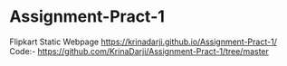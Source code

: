 # Assignment-Pract-1
Flipkart Static Webpage 
https://krinadarji.github.io/Assignment-Pract-1/
Code:- https://github.com/KrinaDarji/Assignment-Pract-1/tree/master
